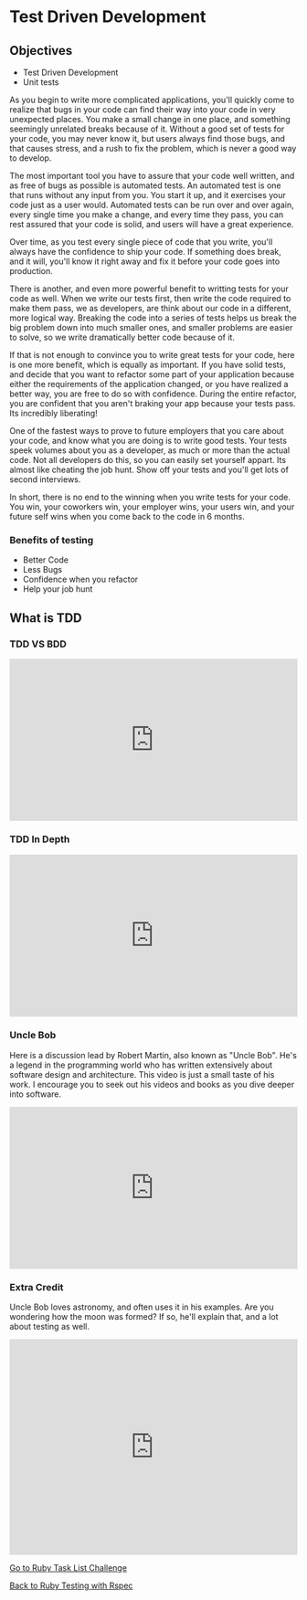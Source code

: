 # Test Driven Development

## Objectives
<!--- 
* Test Driven Development
* Installing testing tools in React 
* Unit tests
* Jest
* Enzyme
* Testing a component 
--->

* Test Driven Development
* Unit tests

As you begin to write more complicated applications, you'll quickly come to realize that bugs in your code can find their way into your code in very unexpected places.  You make a small change in one place, and something seemingly unrelated breaks because of it.  Without a good set of tests for your code, you may never know it, but users always find those bugs, and that causes stress, and a rush to fix the problem, which is never a good way to develop.

The most important tool you have to assure that your code well written, and as free of bugs as possible is automated tests.  An automated test is one that runs without any input from you.  You start it up, and it exercises your code just as a user would.  Automated tests can be run over and over again, every single time you make a change, and every time they pass, you can rest assured that your code is solid, and users will have a great experience.

Over time, as you test every single piece of code that you write, you'll always have the confidence to ship your code.  If something does break, and it will, you'll know it right away and fix it before your code goes into production.

There is another, and even more powerful benefit to writting tests for your code as well.  When we write our tests first, then write the code required to make them pass, we as developers, are think about our code in a different, more logical way.  Breaking the code into a series of tests helps us break the big problem down into much smaller ones, and smaller problems are easier to solve, so we write dramatically better code because of it.

If that is not enough to convince you to write great tests for your code, here is one more benefit, which is equally as important.  If you have solid tests, and decide that you want to refactor some part of your application because either the requirements of the application changed, or you have realized a better way, you are free to do so with confidence.  During the entire refactor, you are confident that you aren't braking your app because your tests pass.  Its incredibly liberating!

One of the fastest ways to prove to future employers that you care about your code, and know what you are doing is to write good tests.  Your tests speek volumes about you as a developer, as much or more than the actual code.  Not all developers do this, so you can easily set yourself appart.  Its almost like cheating the job hunt.  Show off your tests and you'll get lots of second interviews.

In short, there is no end to the winning when you write tests for your code.  You win, your coworkers win, your employer wins, your users win, and your future self wins when you come back to the code in 6 months.

### Benefits of testing
* Better Code
* Less Bugs
* Confidence when you refactor
* Help your job hunt

## What is TDD

### TDD VS BDD
<div style="position:relative;height:0;padding-bottom:56.25%"><iframe src="https://www.youtube.com/embed/fsSMuqIpu_c?ecver=2" width="640" height="360" frameborder="0" style="position:absolute;width:100%;height:100%;left:0" allowfullscreen></iframe></div>

### TDD In Depth
<div style="position:relative;height:0;padding-bottom:56.25%"><iframe src="https://www.youtube.com/embed/H4Hf3pji7Fw?ecver=2" width="640" height="360" frameborder="0" style="position:absolute;width:100%;height:100%;left:0" allowfullscreen></iframe></div>


### Uncle Bob
Here is a discussion lead by Robert Martin, also known as "Uncle Bob".  He's a legend in the programming world who has written extensively about software design and architecture.  This video is just a small taste of his work.  I encourage you to seek out his videos and books as you dive deeper into software.

<div style="position:relative;height:0;padding-bottom:56.25%"><iframe src="https://www.youtube.com/embed/GvAzrC6-spQ?ecver=2" width="640" height="360" frameborder="0" style="position:absolute;width:100%;height:100%;left:0" allowfullscreen></iframe></div>


<!--- ## Testing in React
Rogelio Guzman, a core team member for Jest
<div style="position:relative;height:0;padding-bottom:56.25%"><iframe src="https://www.youtube.com/embed/HAuXJVI_bUs?ecver=2" width="640" height="360" frameborder="0" style="position:absolute;width:100%;height:100%;left:0" allowfullscreen></iframe></div>
--->

### Extra Credit
Uncle Bob loves astronomy, and often uses it in his examples.  Are you wondering how the moon was formed?  If so, he'll explain that, and a lot about testing as well.

<div style="position:relative;height:0;padding-bottom:75.0%"><iframe src="https://www.youtube.com/embed/K7yR--yL0bc?ecver=2" width="480" height="360" frameborder="0" style="position:absolute;width:100%;height:100%;left:0" allowfullscreen></iframe></div>

[Go to Ruby Task List Challenge](./07_tasklist_challenge.md)


[Back to Ruby Testing with Rspec](./05rb_rspec.md)
